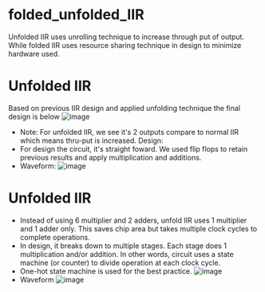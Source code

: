 # folded_unfolded_IIR
Unfolded IIR uses unrolling technique to increase through put of output. While folded IIR uses resource sharing technique in design to minimize hardware used.

# Unfolded IIR
Based on previous IIR design and applied unfolding technique the final design is below
![image](https://user-images.githubusercontent.com/57820377/144724129-0274cbd6-acb5-438b-ae8d-8adcce91d391.png)

* Note: For unfolded IIR, we see it's 2 outputs compare to normal IIR which means thru-put is increased.
Design:
* For design the circuit, it's straight foward. We used flip flops to retain previous results and apply multiplication and additions.
* Waveform:
![image](https://user-images.githubusercontent.com/57820377/144724509-3948bee2-0558-43ab-b871-37fb7c7f6603.png)

# Unfolded IIR
* Instead of using 6 multiplier and 2 adders, unfold IIR uses 1 multiplier and 1 adder only. This saves chip area but takes multiple clock cycles to complete operations.
* In design, it breaks down to multiple stages. Each stage does 1 multiplication and/or addition. In other words, circuit uses a state machine (or counter) to divide operation at each clock cycle.
* One-hot state machine is used for the best practice.
![image](https://user-images.githubusercontent.com/57820377/144724611-905d7a50-188a-4493-9943-802a9a02eed4.png)
* Waveform
![image](https://user-images.githubusercontent.com/57820377/144726108-2854f65a-b4e3-40be-b408-bd15d89eca2a.png)
